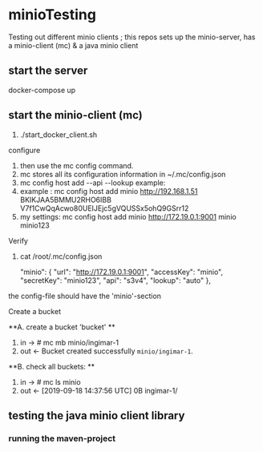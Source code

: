 # minioTesting
Testing out different minio clients ; this repos sets up the minio-server, has a minio-client (mc) &amp; a java minio client

## start the server 

docker-compose up

## start the  minio-client (mc)

1. ./start_docker_client.sh

configure <p>

1. then use the mc config command.
2. mc stores all its configuration information in ~/.mc/config.json
3. mc config host add <ALIAS> <YOUR-S3-ENDPOINT> <YOUR-ACCESS-KEY> <YOUR-SECRET-KEY> --api <API-SIGNATURE> --lookup <BUCKET-LOOKUP-TYPE>
example:
4. example :  mc config host add minio http://192.168.1.51 BKIKJAA5BMMU2RHO6IBB V7f1CwQqAcwo80UEIJEjc5gVQUSSx5ohQ9GSrr12
5. my settings: mc config host add minio http://172.19.0.1:9001 minio minio123 

Verify <p>
1.  cat /root/.mc/config.json 

    "minio": {
			"url": "http://172.19.0.1:9001",
			"accessKey": "minio",
			"secretKey": "minio123",
			"api": "s3v4",
			"lookup": "auto"
		}, 

the config-file  should have the 'minio'-section


Create a bucket <p>


**A. create a bucket 'bucket' **

1. in -> # mc mb minio/ingimar-1
2. out <- Bucket created successfully `minio/ingimar-1`. 

**B. check all buckets: **

1. in ->  # mc ls minio
2. out <- [2019-09-18 14:37:56 UTC]      0B ingimar-1/

## testing the java minio client library

### running the maven-project
